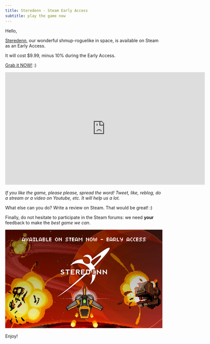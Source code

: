 ```yaml
---
title: Steredenn - Steam Early Access
subtitle: play the game now
---
```


Hello,

[Steredenn](http://steredenn.pixelnest.io), our wonderful shmup-roguelike in space, is available on Steam as an Early Access.

It will cost $9.99, minus 10% during the Early Access.

[Grab it NOW!](http://store.steampowered.com/app/347160) :)

<iframe width="640" height="360" src="https://www.youtube.com/embed/EtyQMcc19xY?rel=0" frameborder="0" allowfullscreen></iframe>

_If you like the game, please please, spread the word! Tweet, like, reblog, do a stream or a video on Youtube, etc. It will help us a lot._

What else can you do? Write a review on Steam. That would be great! :)

Finally, do not hesitate to participate in the Steam forums: we need **your** feedback to make the _best game we can_.

![ Steredenn ](/work/steredenn/medias/early-access.png)

Enjoy!
